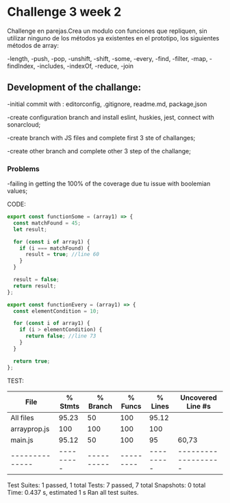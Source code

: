# Challenge 3 week 2

Challenge en parejas.​Crea un modulo con funciones que repliquen, sin utilizar ninguno de los métodos ya existentes en el prototipo, los siguientes métodos de array:

-length,
-push,
-pop,
-unshift,
-shift,
-some,
-every,
-find,
-filter,
-map,
-findIndex,
-includes,
-indexOf,
-reduce,
-join

## Development of the challange:

-initial commit with : editorconfig, .gitignore, readme.md, package,json

-create configuration branch and install eslint, huskies, jest, connect with sonarcloud;

-create branch with JS files and complete first 3 ste of challanges;

-create other branch and complete other 3 step of the challange;

### Problems

-failing in getting the 100% of the coverage due tu issue with boolemian values;

CODE:

```javascript
export const functionSome = (array1) => {
  const matchFound = 45;
  let result;

  for (const i of array1) {
    if (i === matchFound) {
      result = true; //line 60
    }
  }

  result = false;
  return result;
};

export const functionEvery = (array1) => {
  const elementCondition = 10;

  for (const i of array1) {
    if (i > elementCondition) {
      return false; //line 73
    }
  }

  return true;
};
```

TEST:

| File           | % Stmts   | % Branch   | % Funcs   | % Lines   | Uncovered Line #s   |
| -------------- | --------- | ---------- | --------- | --------- | ------------------- |
| All files      | 95.23     | 50         | 100       | 95.12     |
| arrayprop.js   | 100       | 100        | 100       | 100       |
| main.js        | 95.12     | 50         | 100       | 95        | 60,73               |
| -------------- | --------- | ---------- | --------- | --------- | ------------------- |

Test Suites: 1 passed, 1 total
Tests: 7 passed, 7 total
Snapshots: 0 total
Time: 0.437 s, estimated 1 s
Ran all test suites.
